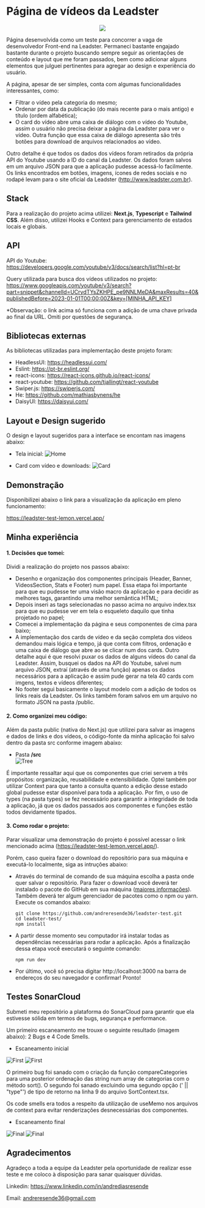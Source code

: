 # Página de vídeos da Leadster
<p align="center"><img src="https://imgur.com/70N1ZFu.gif" /></p>

Página desenvolvida como um teste para concorrer a vaga de desenvolvedor Front-end na Leadster. Permaneci bastante engajado bastante durante o projeto buscando sempre seguir as orientações de conteúdo e layout que me foram passados, bem como adicionar alguns elementos que julguei pertinentes para agregar ao design e experiência do usuário.

A página, apesar de ser simples, conta com algumas funcionalidades interessantes, como:

- Filtrar o vídeo pela categoria do mesmo;
- Ordenar por data da publicação (do mais recente para o mais antigo) e título (ordem alfabética);
- O card do vídeo abre uma caixa de diálogo com o vídeo do Youtube, assim o usuário não precisa deixar a página da Leadster para ver o vídeo. Outra função que essa caixa de diálogo apresenta são três botões para download de arquivos relacionados ao vídeo.

Outro detalhe é que todos os dados dos vídeos foram retirados da própria API do Youtube usando a ID do canal da Leadster. Os dados foram salvos em um arquivo JSON para que a aplicação pudesse acessá-lo facilmente.
Os links encontrados em botões, imagens, ícones de redes sociais e no rodapé levam para o site oficial da Leadster (http://www.leadster.com.br).

## Stack

Para a realização do projeto acima utilizei: **Next.js**, **Typescript** e **Tailwind CSS**. Além disso, utilizei Hooks e Context para gerenciamento de estados locais e globais.

## API

API do Youtube: https://developers.google.com/youtube/v3/docs/search/list?hl=pt-br

Query utilizada para busca dos vídeos utilizados no projeto: https://www.googleapis.com/youtube/v3/search?part=snippet&channelId=UCrydTYsZKHPE_pe9NNLMeDA&maxResults=40&publishedBefore=2023-01-01T00:00:00Z&key=[MINHA_API_KEY]

\*Observação: o link acima só funciona com a adição de uma chave privada ao final da URL. Omiti por questões de segurança.

## Bibliotecas externas

As bibliotecas utilizadas para implementação deste projeto foram:

- HeadlessUI: https://headlessui.com/
- Eslint: https://pt-br.eslint.org/
- react-icons: https://react-icons.github.io/react-icons/
- react-youtube: https://github.com/tjallingt/react-youtube
- Swiper.js: https://swiperjs.com/
- He: https://github.com/mathiasbynens/he
- DaisyUI: https://daisyui.com/

## Layout e Design sugerido

O design e layout sugeridos para a interface se encontam nas imagens abaixo:

- Tela inicial:
  ![Home](https://imgur.com/jIxwmyI.png)

- Card com vídeo e downloads:
  ![Card](https://imgur.com/0M5cBdm.png)

## Demonstração

Disponibilizei abaixo o link para a visualização da aplicação em pleno funcionamento:

https://leadster-test-lemon.vercel.app/

## Minha experiência

#### 1. Decisões que tomei:

Dividi a realização do projeto nos passos abaixo:

- Desenho e organização dos componentes principais (Header, Banner, VideosSection, Stats e Footer) num papel. Essa etapa foi importante para que eu pudesse ter uma visão macro da aplicação e para decidir as melhores tags, garantindo uma melhor semântica HTML;
- Depois inseri as tags selecionadas no passo acima no arquivo index.tsx para que eu pudesse ver em tela o esqueleto daquilo que tinha projetado no papel;
- Comecei a implementação da página e seus componentes de cima para baixo;
- A implementação dos cards de vídeo e da seção completa dos vídeos demandou mais lógica e tempo, já que conta com filtros, ordenação e uma caixa de diálogo que abre ao se clicar num dos cards. Outro detalhe aqui é que resolvi puxar os dados de alguns vídeos do canal da Leadster. Assim, busquei os dados na API do Youtube, salvei num arquivo JSON, extraí (através de uma função) apenas os dados necessários para a aplicação e assim pude gerar na tela 40 cards com imgens, textos e vídeos diferentes;
- No footer segui basicamente o layout modelo com a adição de todos os links reais da Leadster. Os links também foram salvos em um arquivo no formato JSON na pasta /public.

#### 2. Como organizei meu código:

Além da pasta public (nativa do Next.js) que utilizei para salvar as imagens e dados de links e dos vídeos, o código-fonte da minha aplicação foi salvo dentro da pasta src conforme imagem abaixo:

- Pasta **/src**
  <br />
  ![Tree](https://imgur.com/KL0TpLL.png)

É importante ressaltar aqui que os componentes que criei servem a três propósitos: organização, reusabilidade e extensibilidade. Optei também por utilizar Context para que tanto a consulta quanto a edição desse estado global pudesse estar disponível para toda a aplicação. Por fim, o uso de types (na pasta types) se fez necessário para garantir a integridade de toda a aplicação, já que os dados passados aos componentes e funções estão todos devidamente tipados.

#### 3. Como rodar o projeto:

Parar visualizar uma demonstração do projeto é possível acessar o link mencionado acima (https://leadster-test-lemon.vercel.app/).

Porém, caso queira fazer o download do repositório para sua máquina e executá-lo localmente, siga as intruções abaixo:

- Através do terminal de comando de sua máquina escolha a pasta onde quer salvar o repositório. Para fazer o download você deverá ter instalado o pacote do GitHub em sua máquina ([maiores informações](https://github.com/git-guides/install-git)). Também deverá ter algum gerenciador de pacotes como o npm ou yarn. Execute os comandos abaixo:

  ```
  git clone https://github.com/andreresende36/leadster-test.git
  cd leadster-test/
  npm install
  ```

- A partir desse momento seu computador irá instalar todas as dependências necessárias para rodar a aplicação. Após a finalização dessa etapa você executará o seguinte comando:
  ```
  npm run dev
  ```
- Por último, você só precisa digitar http://localhost:3000 na barra de endereços do seu navegador e confirmar! Pronto!

## Testes SonarCloud

Submeti meu repositório a plataforma do SonarCloud para garantir que ela estivesse sólida em termos de bugs, segurança e performance.

Um primeiro escaneamento me trouxe o seguinte resultado (imagem abaixo): 2 Bugs e 4 Code Smells.

- Escaneamento inicial

![First](https://imgur.com/YNZ4Rwf.png)
![First](https://imgur.com/ug0fJlB.png)

O primeiro bug foi sanado com o criação da função compareCategories para uma posterior ordenação das string num array de categorias com o método sort(). O segundo foi sanado excluindo uma segundo opção (' || "type"') de tipo de retorno na linha 9 do arquivo SortContext.tsx.

Os code smells era todos a respeito da utilização de useMemo nos arquivos de context para evitar renderizações desnecessárias dos componentes.

- Escaneamento final

![Final](https://imgur.com/uOE7yWM.png)
![Final](https://imgur.com/1c3BOqN.png)

## Agradecimentos

Agradeço a toda a equipe da Leadster pela oportunidade de realizar esse teste e me coloco à disposição para sanar quaisquer dúvidas.

Linkedin: https://www.linkedin.com/in/andrediasresende

Email: andreresende36@gmail.com
